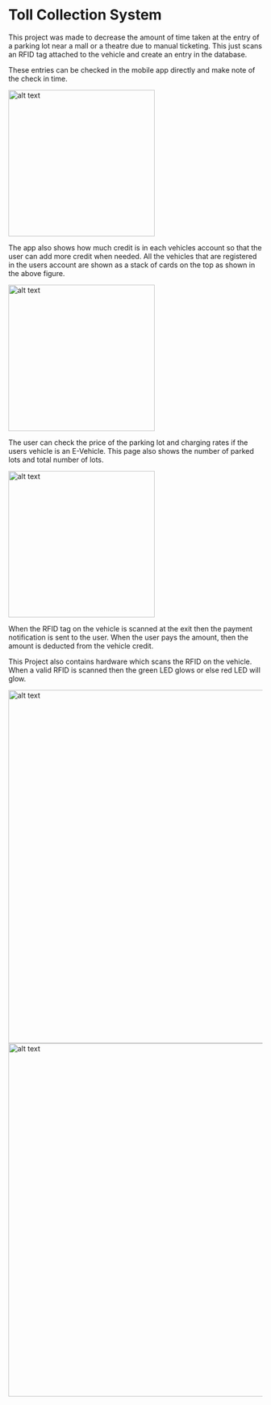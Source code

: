 # Toll Collection System

This project was made to decrease the amount of time taken at the entry of a parking lot near a mall or a theatre due to manual ticketing. This just scans an RFID tag attached to the vehicle and create an entry in the database.

These entries can be checked in the mobile app directly and make note of the check in time.

<img src="https://public.dm.files.1drv.com/y4mA6EpEU6ng6pZgAG_x5C5okPxUL4EX79F2Y_X1T2F4TKA__C3pVhO3IiwV4WzCfdUuja7abKNHjf77HQbbYFaTSEE76qLL3Ej3cwEHd_Z5UNl8J0Q_YuYNk1z9pESoAmdP6TWdPcRLXpgwVrl5jyUxntVcoBKpnET2zCkH1K4-u9HHv5b-XV_JBsSWcrPqnU33BPuJ0wyTQ8tJNU3nbP-lM6hkVJ7eD4YsSFlFybwyZg?AVOverride=1" alt="alt text" title="image Title" width="290"/>

The app also shows how much credit is in each vehicles account so that the user can add more credit when needed. All the vehicles that are registered in the users account are shown as a stack of cards on the top as shown in the above figure.

<img src="https://public.dm.files.1drv.com/y4mCgwZj9dMOSKU06Eze4Bxg7_WH-uHvx8qUQGZWTox4XsJ-yKr5-aDC5eddI2VmOdWwzwphrVmnD-FDnYF24IRf7sOQchvKg8eEBho60OFrDQh4FZgkCp6pyu5YyIh7CazzH8zrYqrCCBhmCGSDandBlO6O1-XN6DyyQvX68E8-rTd5LHCVd56Vi4Dn6bHuwVzxIaYwNVcsz3GqClpihHqis3Oq-9W0VLaYBrT_8NHf44?AVOverride=1" alt="alt text" title="image Title" width="290"/>

The user can check the price of the parking lot and charging rates if the users vehicle is an E-Vehicle. This page also shows the number of parked lots and total number of lots.

<img src="https://public.dm.files.1drv.com/y4mAj_MfP6OC7ZNUmnQ8e8DgPi5XU16pIaLvHadgfa-Ewvt2D3rWoar-Qy0uf-6djZif5Dh3SvyQnTJswRGZ7nVDNrCNDe2RleXDnH2LtjwGnwL58StxO3MiQ8jjUHAoi20y5VZQHsmC1Syc-JVvnyaL1z1H_3S7D4B0GmosCbcpqolyBahjhm7cNJgTV_TB6re_lFheKkgbI9_56xrakmP9hhNE3ZS49f3ucympG3LfJI?AVOverride=1" alt="alt text" title="image Title" width="290"/>

When the RFID tag on the vehicle is scanned at the exit then the payment notification is sent to the user. When the user pays the amount, then the amount is deducted from the vehicle credit.

This Project also contains hardware which scans the RFID on the vehicle. When a valid RFID is scanned then the green LED glows or else red LED will glow.

<img src="https://public.dm.files.1drv.com/y4mIGtXehIoutNJ2a2DVoMGteHn4Y8vleJSdJ4wHrAx-a9Lx-t3YI4ivSpvGg56E42QlA11KPAQ_7T4cIWcEESh8kv44E1T-tp9IgqdLqWg_tFuKY4mqpqjhcdTuNEqGpBNMkAQCYkv-zwkvGHQnjFSU14hbdtJQTokchGzagJNdAkorpmCOJzTUVPeevyhJ5un8YI7OQOnc3qrFF-k5hm-vu01oun4iyV85x4_lgcnMSU?AVOverride=1" alt="alt text" title="image Title" width="700"/>

<img src="https://public.dm.files.1drv.com/y4m4zJ3GzbIrjwyuI_zPDnXx8xEP14BEhHNgcR0cMZfnrBkVnGrT_XezI-YtAJxUTuqJBpUcOHmlXC0xyalr_ionVJik8eQgFoYiatN1aRPLLA7kVEhgBJIy7kqNVRTIkSMlZqE7YjyVScc0DassPwo1ahPyMA9pOQ4V6IuIJsbD97SfZHoPTnaAatIDU3FHgn9dy--iy_4T5tI8ANYuYkLrJzdjsfszns7KW06z7TvNW4?AVOverride=1" alt="alt text" title="image Title" width="700"/>

